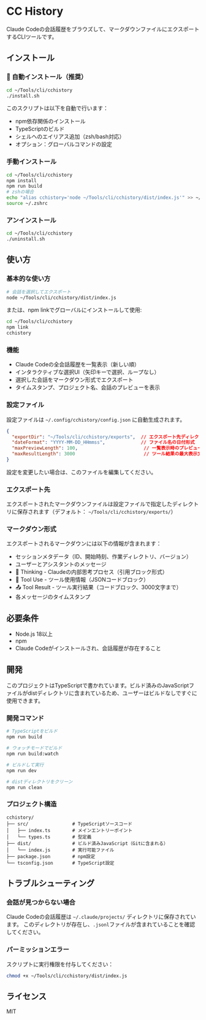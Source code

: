 # CC History

Claude Codeの会話履歴をブラウズして、マークダウンファイルにエクスポートするCLIツールです。

## インストール

### 🚀 自動インストール（推奨）

```bash
cd ~/Tools/cli/cchistory
./install.sh
```

このスクリプトは以下を自動で行います：
- npm依存関係のインストール
- TypeScriptのビルド
- シェルへのエイリアス追加（zsh/bash対応）
- オプション：グローバルコマンドの設定

### 手動インストール

```bash
cd ~/Tools/cli/cchistory
npm install
npm run build
# zshの場合
echo "alias cchistory='node ~/Tools/cli/cchistory/dist/index.js'" >> ~/.zshrc
source ~/.zshrc
```

### アンインストール

```bash
cd ~/Tools/cli/cchistory
./uninstall.sh
```

## 使い方

### 基本的な使い方

```bash
# 会話を選択してエクスポート
node ~/Tools/cli/cchistory/dist/index.js
```

または、npm linkでグローバルにインストールして使用:

```bash
cd ~/Tools/cli/cchistory
npm link
cchistory
```

### 機能

- Claude Codeの全会話履歴を一覧表示（新しい順）
- インタラクティブな選択UI（矢印キーで選択、ループなし）
- 選択した会話をマークダウン形式でエクスポート
- タイムスタンプ、プロジェクト名、会話のプレビューを表示

### 設定ファイル

設定ファイルは `~/.config/cchistory/config.json` に自動生成されます。

```json
{
  "exportDir": "~/Tools/cli/cchistory/exports",  // エクスポート先ディレクトリ
  "dateFormat": "YYYY-MM-DD_HHmmss",             // ファイル名の日付形式
  "maxPreviewLength": 100,                        // 一覧表示時のプレビュー文字数
  "maxResultLength": 3000                         // ツール結果の最大表示文字数
}
```

設定を変更したい場合は、このファイルを編集してください。

### エクスポート先

エクスポートされたマークダウンファイルは設定ファイルで指定したディレクトリに保存されます（デフォルト： `~/Tools/cli/cchistory/exports/`）

### マークダウン形式

エクスポートされるマークダウンには以下の情報が含まれます：

- セッションメタデータ（ID、開始時刻、作業ディレクトリ、バージョン）
- ユーザーとアシスタントのメッセージ
- 🤔 Thinking - Claudeの内部思考プロセス（引用ブロック形式）
- 🔧 Tool Use - ツール使用情報（JSONコードブロック）
- 📤 Tool Result - ツール実行結果（コードブロック、3000文字まで）
- 各メッセージのタイムスタンプ

## 必要条件

- Node.js 18以上
- npm
- Claude Codeがインストールされ、会話履歴が存在すること

## 開発

このプロジェクトはTypeScriptで書かれています。ビルド済みのJavaScriptファイルがdistディレクトリに含まれているため、ユーザーはビルドなしですぐに使用できます。

### 開発コマンド

```bash
# TypeScriptをビルド
npm run build

# ウォッチモードでビルド
npm run build:watch

# ビルドして実行
npm run dev

# distディレクトリをクリーン
npm run clean
```

### プロジェクト構造

```
cchistory/
├── src/                # TypeScriptソースコード
│   ├── index.ts        # メインエントリーポイント
│   └── types.ts        # 型定義
├── dist/               # ビルド済みJavaScript（Gitに含まれる）
│   └── index.js        # 実行可能ファイル
├── package.json        # npm設定
└── tsconfig.json       # TypeScript設定
```

## トラブルシューティング

### 会話が見つからない場合

Claude Codeの会話履歴は `~/.claude/projects/` ディレクトリに保存されています。
このディレクトリが存在し、`.jsonl`ファイルが含まれていることを確認してください。

### パーミッションエラー

スクリプトに実行権限を付与してください：

```bash
chmod +x ~/Tools/cli/cchistory/dist/index.js
```

## ライセンス

MIT
